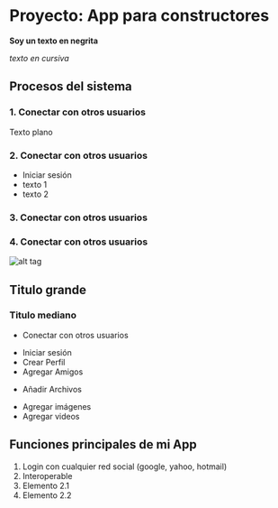 # Proyecto: App para constructores

**Soy un texto en negrita**

_texto en cursiva_

## Procesos del sistema

### 1. Conectar con otros usuarios
Texto plano

### 2. Conectar con otros usuarios

- Iniciar sesión
- texto 1
- texto 2

### 3. Conectar con otros usuarios
### 4. Conectar con otros usuarios

![alt tag](https://concepto.de/wp-content/uploads/2014/08/programacion-2-e1551291144973.jpg)

## Titulo grande
### Titulo mediano


+ Conectar con otros usuarios
- Iniciar sesión
- Crear Perfil
- Agregar Amigos
+ Añadir Archivos
- Agregar imágenes
- Agregar videos

## Funciones principales de mi App
1. Login con cualquier red social (google, yahoo, hotmail)
2. Interoperable
3. Elemento 2.1
4. Elemento 2.2



